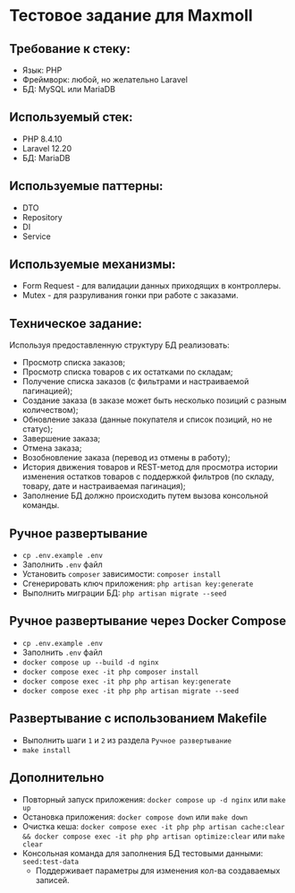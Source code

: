 # Тестовое задание для Maxmoll

## Требование к стеку:

- Язык: PHP
- Фреймворк: любой, но желательно Laravel
- БД: MySQL или MariaDB

## Используемый стек:

- PHP 8.4.10
- Laravel 12.20
- БД: MariaDB

## Используемые паттерны:
- DTO
- Repository
- DI
- Service

## Используемые механизмы:
 - Form Request - для валидации данных приходящих в контроллеры.
 - Mutex - для разруливания гонки при работе с заказами.

## Техническое задание:

Используя предоставленную структуру БД реализовать:

- Просмотр списка заказов;
- Просмотр списка товаров с их остатками по складам;
- Получение списка заказов (с фильтрами и настраиваемой пагинацией);
- Создание заказа (в заказе может быть несколько позиций с разным количеством);
- Обновление заказа (данные покупателя и список позиций, но не статус);
- Завершение заказа;
- Отмена заказа;
- Возобновление заказа (перевод из отмены в работу);
- История движения товаров и REST-метод для просмотра истории изменения остатков товаров с поддержкой фильтров (по
  складу, товару, дате и настраиваемая пагинация);
- Заполнение БД должно происходить путем вызова консольной команды.

## Ручное развертывание

- `cp .env.example .env`
- Заполнить `.env` файл
- Установить `composer` зависимости: `composer install`
- Сгенерировать ключ приложения: `php artisan key:generate`
- Выполнить миграции БД: `php artisan migrate --seed`

## Ручное развертывание через Docker Compose

- `cp .env.example .env`
- Заполнить `.env` файл
- `docker compose up --build -d nginx`
- `docker compose exec -it php composer install`
- `docker compose exec -it php php artisan key:generate`
- `docker compose exec -it php php artisan migrate --seed`

## Развертывание с использованием Makefile

- Выполнить шаги `1` и `2` из раздела `Ручное развертывание`
- `make install`

## Дополнительно

- Повторный запуск приложения: `docker compose up -d nginx` или `make up`
- Остановка приложения: `docker compose down` или `make down`
- Очистка кеша:
  `docker compose exec -it php php artisan cache:clear && docker compose exec -it php php artisan optimize:clear` или
  `make clear`
- Консольная команда для заполнения БД тестовыми данными: `seed:test-data`
  - Поддерживает параметры для изменения кол-ва создаваемых записей.
